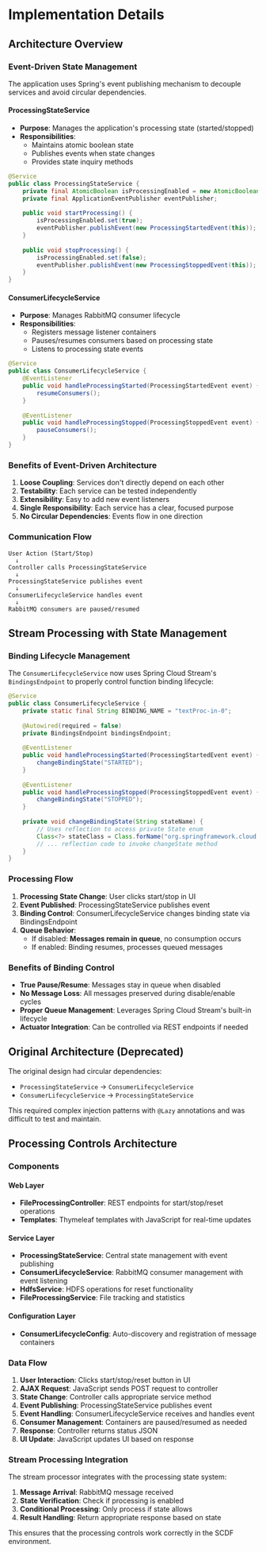 # Implementation Details

## Architecture Overview

### Event-Driven State Management

The application uses Spring's event publishing mechanism to decouple services and avoid circular dependencies.

#### ProcessingStateService
- **Purpose**: Manages the application's processing state (started/stopped)
- **Responsibilities**: 
  - Maintains atomic boolean state
  - Publishes events when state changes
  - Provides state inquiry methods

```java
@Service
public class ProcessingStateService {
    private final AtomicBoolean isProcessingEnabled = new AtomicBoolean(false);
    private final ApplicationEventPublisher eventPublisher;
    
    public void startProcessing() {
        isProcessingEnabled.set(true);
        eventPublisher.publishEvent(new ProcessingStartedEvent(this));
    }
    
    public void stopProcessing() {
        isProcessingEnabled.set(false);
        eventPublisher.publishEvent(new ProcessingStoppedEvent(this));
    }
}
```

#### ConsumerLifecycleService
- **Purpose**: Manages RabbitMQ consumer lifecycle
- **Responsibilities**:
  - Registers message listener containers
  - Pauses/resumes consumers based on processing state
  - Listens to processing state events

```java
@Service
public class ConsumerLifecycleService {
    @EventListener
    public void handleProcessingStarted(ProcessingStartedEvent event) {
        resumeConsumers();
    }
    
    @EventListener
    public void handleProcessingStopped(ProcessingStoppedEvent event) {
        pauseConsumers();
    }
}
```

### Benefits of Event-Driven Architecture

1. **Loose Coupling**: Services don't directly depend on each other
2. **Testability**: Each service can be tested independently
3. **Extensibility**: Easy to add new event listeners
4. **Single Responsibility**: Each service has a clear, focused purpose
5. **No Circular Dependencies**: Events flow in one direction

### Communication Flow

```
User Action (Start/Stop) 
  ↓
Controller calls ProcessingStateService
  ↓
ProcessingStateService publishes event
  ↓
ConsumerLifecycleService handles event
  ↓
RabbitMQ consumers are paused/resumed
```

## Stream Processing with State Management

### Binding Lifecycle Management

The `ConsumerLifecycleService` now uses Spring Cloud Stream's `BindingsEndpoint` to properly control function binding lifecycle:

```java
@Service
public class ConsumerLifecycleService {
    private static final String BINDING_NAME = "textProc-in-0";
    
    @Autowired(required = false)
    private BindingsEndpoint bindingsEndpoint;
    
    @EventListener
    public void handleProcessingStarted(ProcessingStartedEvent event) {
        changeBindingState("STARTED");
    }
    
    @EventListener
    public void handleProcessingStopped(ProcessingStoppedEvent event) {
        changeBindingState("STOPPED");
    }
    
    private void changeBindingState(String stateName) {
        // Uses reflection to access private State enum
        Class<?> stateClass = Class.forName("org.springframework.cloud.stream.endpoint.BindingsEndpoint$State");
        // ... reflection code to invoke changeState method
    }
}
```

### Processing Flow

1. **Processing State Change**: User clicks start/stop in UI
2. **Event Published**: ProcessingStateService publishes event
3. **Binding Control**: ConsumerLifecycleService changes binding state via BindingsEndpoint
4. **Queue Behavior**: 
   - If disabled: **Messages remain in queue**, no consumption occurs
   - If enabled: Binding resumes, processes queued messages

### Benefits of Binding Control

- **True Pause/Resume**: Messages stay in queue when disabled
- **No Message Loss**: All messages preserved during disable/enable cycles
- **Proper Queue Management**: Leverages Spring Cloud Stream's built-in lifecycle
- **Actuator Integration**: Can be controlled via REST endpoints if needed

## Original Architecture (Deprecated)

The original design had circular dependencies:
- `ProcessingStateService` → `ConsumerLifecycleService`
- `ConsumerLifecycleService` → `ProcessingStateService`

This required complex injection patterns with `@Lazy` annotations and was difficult to test and maintain.

## Processing Controls Architecture

### Components

#### Web Layer
- **FileProcessingController**: REST endpoints for start/stop/reset operations
- **Templates**: Thymeleaf templates with JavaScript for real-time updates

#### Service Layer  
- **ProcessingStateService**: Central state management with event publishing
- **ConsumerLifecycleService**: RabbitMQ consumer management with event listening
- **HdfsService**: HDFS operations for reset functionality
- **FileProcessingService**: File tracking and statistics

#### Configuration Layer
- **ConsumerLifecycleConfig**: Auto-discovery and registration of message containers

### Data Flow

1. **User Interaction**: Clicks start/stop/reset button in UI
2. **AJAX Request**: JavaScript sends POST request to controller
3. **State Change**: Controller calls appropriate service method
4. **Event Publishing**: ProcessingStateService publishes event
5. **Event Handling**: ConsumerLifecycleService receives and handles event
6. **Consumer Management**: Containers are paused/resumed as needed
7. **Response**: Controller returns status JSON
8. **UI Update**: JavaScript updates UI based on response

### Stream Processing Integration

The stream processor integrates with the processing state system:

1. **Message Arrival**: RabbitMQ message received
2. **State Verification**: Check if processing is enabled
3. **Conditional Processing**: Only process if state allows
4. **Result Handling**: Return appropriate response based on state

This ensures that the processing controls work correctly in the SCDF environment. 